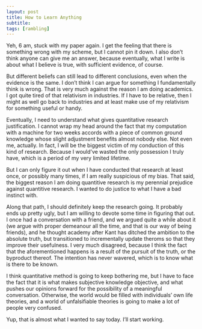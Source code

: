 ```yaml
---
layout: post
title: How to Learn Anything
subtitle: 
tags: [rambling]
---
```

Yeh, 6 am, stuck with my paper again. I get the feeling that there is something wrong with my scheme, but I cannot pin it down. I also don’t think anyone can give me an answer, because eventually, what I write is about what I believe is true, with sufficient evidence, of course.

But different beliefs can still lead to different conclusions, even when the evidence is the same. I don’t think I can argue for something I fundamentally think is wrong. That is very much against the reason I am doing academics. I got quite tired of that relativism in industries. If I have to be relative, then I might as well go back to industries and at least make use of my relativism for something useful or handy. 

Eventually, I need to understand what gives quantitative research justification. I cannot wrap my head around the fact that my computation with a machine for two weeks accords with a piece of common ground knowledge whose slight adjustment benefits almost nobody else. Not even me, actually. In fact, I will be the biggest victim of my conduction of this kind of research. Because I would’ve wasted the only possession I truly have, which is a period of my very limited lifetime. 

But I can only figure it out when I have conducted that research at least once, or possibly many times, if I am really suspicious of my bias. That said, the biggest reason I am doing quantitive research is my perennial prejudice against quantitive research. I wanted to do justice to what I have a bad instinct with. 

Along that path, I should definitely keep the research going. It probably ends up pretty ugly, but I am willing to devote some time in figuring that out. I once had a conversation with a friend, and we argued quite a while about it (we argue with proper demeanour all the time, and that is our way of being friends), and he thought academy after Kant has ditched the ambition to the absolute truth, but transitioned to incrementally update theroms so that they improve their usefulness. I very much disagreed, because I think the fact that the aforementioned happens is a result of the pursuit of the truth, or the byproduct thereof. The intention has never wavered, which is to know what is there to be known. 

I think quantitative method is going to keep bothering me, but I have to face the fact that it is what makes subjective knowledge objective, and what pushes our opinions forward for the possibility of a meaningful conversation. Otherwise, the world would be filled with individuals’ own life theories, and a world of unfalsifiable theories is going to make a lot of people very confused. 

Yup, that is almost what I wanted to say today. I’ll start working.
